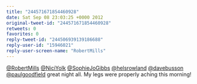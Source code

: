 ```yaml
---
title: "244571671854460928"
date: Sat Sep 08 23:03:25 +0000 2012
original-tweet-id: "244571671854460928"
retweets: 0
favorites: 0
reply-tweet-id: "244506939139186688"
reply-user-id: "15946021"
reply-user-screen-name: "RobertMills"
---
```

<a href="https://twitter.com/RobertMills">@RobertMills</a> <a href="https://twitter.com/NiciYolk">@NiciYolk</a> <a href="https://twitter.com/SophieJoGibbs">@SophieJoGibbs</a> <a href="https://twitter.com/helsrowland">@helsrowland</a> <a href="https://twitter.com/davebusson">@davebusson</a> <a href="https://twitter.com/paulgoodfield">@paulgoodfield</a>  great night all. My legs were properly aching this morning!
